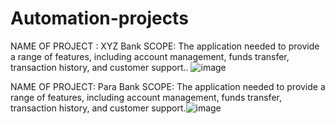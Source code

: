 # Automation-projects
NAME OF PROJECT : XYZ Bank
SCOPE: The application needed to provide a range of features, including account management, funds transfer,  transaction history,  and customer support..
![image](https://github.com/Albin90jose/automation-project/assets/146909879/3da58d59-8d1c-4614-98e0-fe2fb5ac881f)


NAME OF PROJECT: Para Bank
SCOPE:  The application needed to provide a range of features, including account management, funds transfer,  transaction history,  and customer support.![image](https://github.com/Albin90jose/automation-project/assets/146909879/61d56752-56af-4e41-bf22-b51e5e064365)
